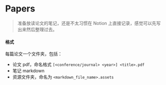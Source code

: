 # Papers

> 准备放读论文的笔记，还是不太习惯在 Notion 上直接记录，感觉可以先写出来然后整理过去。

#### 格式

每篇论文一个文件夹，包括：

- 论文 pdf，命名格式 `[<conference/journal> <year>] <title>.pdf`
- 笔记 markdown
- 资源文件夹，命名为 `<markdown_file_name>.assets`

